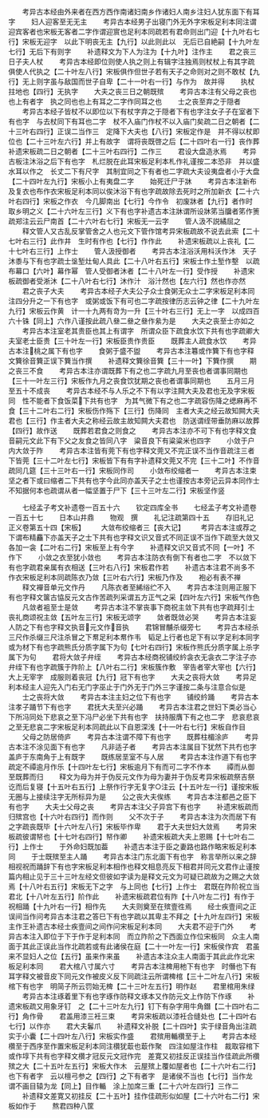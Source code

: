 <!-- { "loadSidebar": true } -->
　　考异古本经由外来者在西方西作南诸妇南乡作诸妇人南乡注妇人犹东面下有耳字
　　妇人迎客至无无主
　　考异古本经男子出寝门外无外字宋板足利本同注谓迎宾客者也宋板无客者二字作谓迎賔也足利本同疏若有君命则出门迎【十九叶右七行】宋板无迎字　以此下明丧无主【九行】以此则此以　无后已自絶嗣【十九叶左七行】无后下有则字
　　补遗释文为下人为注为【十九叶】注作主
　　君之丧三日子夫人杖
　　考异古本经即位则使人执之则上有辑字注独焉则杖杖上有其字疏俱使人代执之【二十叶左八行】宋板俱作但世子若有天子之命则对之则不敢杖【九行】无上则字虽与敌国而世子自卑【二十一叶右一行】与作为　故并得
　　执杖拄地也【四行】无执字
　　大夫之丧三日之朝既殡
　　考异古本注有父母之丧也也上有者字　执之同也也上有耳之二字作同耳之也
　　士之丧至弃之于隠者
　　考异古本经子皆杖不以即位以下有杖字弃之于隠者下有也字注女子子在室者下有也字　与去杖同下有耳也二字　杖不入庙门作杖不以入庙门矣疏二日之朝者【二十三叶右四行】正误二当作三　定降下大夫也【八行】宋板定作是　并不得以杖即位也【二十三叶左六行】并上有故字　谓将丧既啓之后【二十四叶右一行】丧作葬补遗宋板疏二日之朝者【二十三叶右四行】二作三
　　君设大盘造氷焉
　　考异古板注沐浴之后下有也字　札烂脱在此耳宋板足利本札作礼谨按二本恐非　并以盛水耳以作之　长丈二下有尺字　其制宜同之下有者也二字疏大夫设夷盘者小于大盘【二十四叶左九行】宋板小上有夷盘二字
　　始死迁尸于牀
　　考异古本注新布及复衣也布作衣宋板足利本同以俟沐浴下有也字疏故除去死时之所加新衣【二十六叶右四行】宋板之作衣　今几脚南出【七行】今作令　初废牀者【九行】者作时　取乡明之义【二十六叶左三行】义下有也字补遗古本注牀谓所设牀笫当牖者笫作箦疏郑注云云尸南首【二十六叶右七行】宋板无一云字
　　管人汲不説繘屈之
　　释文管人又古乱反掌管舍之人也元文下管作馆考异宋板疏故不说去此索【二十七叶右三行】此作井　生时有作也【七行】作作此
　　补遗宋板疏以上丧礼【二十七叶右三行】上作士
　　管人汲授御者
　　考异古本注浴沃用枓沃作沐　天子沐黍与下有也字疏士垼堑灶甸人具此【二十八叶右五行】宋板士作土堑作墼　以疏布幕口【六叶】幕作幂　管人受御者沐者【二十八叶左一行】受作授
　　补遗宋板疏御者受淅沐【二十八叶右七行】沐作汁　浴汁然也【左六行】然也作亦然
　　君之丧子大夫
　　考异古本经子大夫公子众士食粥无众士二字宋板足利本同注四分升之一下有也字　或粥或饭下有可也二字疏按律历志云钟之律【二十九叶左九行】宋板云作黄　计一十九两有竒为一升【三十叶右三行】无上一字　以成四百六十铢【同上】六作八谨按此疏八叄二叄之叄作絫为是
　　大夫之丧至士亦如之
　　考异古本注室老其贵臣也其上有谓字　所谓众臣下疏食水饮下共有也字疏卿大夫室老士臣贵【三十叶左一行】宋板臣贵作贵臣
　　既葬主人疏食水饮
　　考异古本注桃之属下有也字
　　食粥于盛不盥
　　考异古本注篹或作簨下有也字释文簨徐音簨正误下簨当作撰
　　补遗释文簨徐音簨【三十一叶】下簨作撰
　　期之丧三不食
　　考异古本注亦谓既葬下有之也二字疏九月至丧也者谓事同期也【三十一叶左三行】宋板作九月之丧食饮犹期之丧也者谓事同期也
　　五月三月至五十不成丧
　　考异古本经不与人乐之不下有以字注闗大夫及君也无及字宋板同　性不能者下食饭菜下共有也字　为其气微下有之也二字疏容伤降之缌麻再不食【三十二叶右二行】宋板伤作殇下【三行】伤降同　主者大夫之经云故知闗大夫君也【三行】作主者大夫之称经云故主故知闗大夫君也　防送谓绖带垂防麻以故葬【四行】故作送
　　既葬若君食之则食之
　　考异古本注亦不可下有也字释文食音嗣元文此下有下父之友食之皆同八字　粱音良下有粱粱米也四字
　　小敛于户内大敛于阼
　　考异古本注皆有莞下有也字释文莞又不完正误不当作音疏注三者下皆莞【三十二叶左七行】宋板皆下有有字补遗释文莞又不完【三十二叶】不作音疏同几筵【三十三叶右一行】宋板同作司
　　小敛布绞缩者一
　　考异古本注束坚之者下或曰缩者二下共有也字今此同亦盖天子之士也谨按古本旁记云异本同作士不知据何本也疏谓从者一幅坚置于尸下【三十三叶左二行】宋板坚作竖











　　七经孟子考文补遗卷一百五十六
　　钦定四库全书
　　七经孟子考文补遗卷一百五十七
　　日本山井鼎
　　物观　撰
　　礼记注疏第四十五
　　存旧礼记正义卷第五十四【宋板】
　　大敛布绞缩者三【丧大记】
　　考异古本注或荐之下谓布精麤下亦盖天子之士下共有也字释文识又音式不同正误不当作下疏至大敛又各加一衾【二叶右二行】宋板至上有今字
　　补遗释文识又音式不同【一叶】不作下
　　小敛之衣至犹小敛也
　　考异古本注防衣有倒下有者也二字　不以敛下有也字疏君亲属有衣相送【三叶右八行】宋板君作若
　　补遗古本注君不尚多不作衣宋板足利本同疏陈衣乃敛【三叶右六行】宋板乃作及
　　袍必有表不禅
　　释文襌音单元文作丹
　　凡陈衣者至絺绤纻不入
　　考异古本注则用正服下有也字释文箧古恊反元文古作苦疏列采谓五方正气之采【四叶左六行】宋板气作色
　　凡敛者袓至士是敛
　　考异古本注不掌丧事下商祝主敛下共有也字疏拜引士丧礼商颂祝主敛【五叶左三行】宋板无颂字
　　敛者既敛必哭
　　考异古本注妄人防之下有也字释文执音元文作音执
　　君锦冒黼杀缀旁七
　　考异古本经杀三尺作杀缀三尺注杀冒之下帬足利本帬作韦　韬足上行者也足下有以字足利本同字或为材下有也字疏熊氏分质字属下为句【七叶右四行】宋板作熊氏分质字属上杀字属下为句
　　君将大敛子弁绖
　　考异古本经商祝铺绞紟衾衣无衾衣二字注子亦弁绖下有也字疏簇于阼阶上【八叶右二行】宋板簇作敷　宰告者宰大宰也【六行】大上无宰字　成服则着丧冠【九行】冠下有也字
　　大夫之丧将大敛
　　考异足利本经主人迎先入门右无门字巫止于门外无于门外三字谨按二条与注意合似是
　　士之丧将大敛
　　考异古本注主妇之位下有也字
　　铺绞紟踊
　　考异古本注孝子踊节下有也字
　　君抚大夫至兴必踊
　　考异古本注君之世妇下类必当心下所冯同处下悲哀之至下冯尸必坐下共有也字　扶持服膺下有之也二字　悲哀悲哀之至无悲哀二字宋板足利本同疏此以下自恩深浅【十一叶右七行】宋板自作目
　　父母之防居倚庐
　　考异古本注谓不障下有也字
　　既葬柱楣涂庐
　　考异古本注不涂见面下有也字
　　凡非适子者
　　考异古本注属目下犹然下共冇也字　盖庐于东南角于上有既字
　　既练居垩室不与人居
　　考异古本注作道下有也字疏定不禫逾月作乐【十四叶左七行】宋板逾月下有而可二字不作本
　　禫而从御至既葬而归
　　释文为母为并于伪反元文作为母为妻并于伪反考异宋板疏祭吉祭讫而后复寝【十五叶右五行】上祭作行字无复字○注云【十五叶左一行】谨按宋板无圈与上接续注字无所标异为是
　　公之丧大夫俟练
　　考异古本注都邑之臣下有也字
　　大夫士父母之丧
　　考异古本注父子异宫下有也字
　　补遗宋板疏而归殡宫也【十六叶右四行】而作则
　　父不次于子
　　考异古本注为次而居下有之字疏丧既毕【十六叶左八行】宋板毕作卑
　　君于大夫世妇大敛焉
　　考异宋板疏彼谓帑也【十七叶右四行】帑作卿
　　补遗宋板疏大夫上恩赐【十七叶右二行】上作士
　　于外命妇既加葢
　　补遗古本注于臣之妻路也路作略宋板足利本同
　　于士既殡至主人踊
　　考异古本注门东北面下有也字　称言举所以来之辞相视祝而踊辞下有也字宋板足利本相作也释文相息亮反下相君并同元文君作止谨按篇内相止见于三十三叶左经文但彼如字读为是释文元文为可疑已疏故为之赐之大敛焉【十八叶右五行】宋板无下之字　与上同也【七行】上作士　君既在阼阶祝立当君北【十八叶左五行】阶作此
　　补遗宋板疏君位有阼【十八叶左二行】有作于　祝相踊【十九叶右一行】相作先
　　大夫则奠至在殡壹徃焉
　　经士疾壹间之正误间当作问考异古本注君之答巳下有也字疏以其卑主不拜之【十九叶左四行】宋板主作王补遗古本经士疾壹间之间作问宋板足利本同
　　大夫君不迎于门外
　　考异古本注入即位于下于作于足利本同　而立阼阶之下西面立作位宋板同　众主人南面于其此正误此当作北疏若或有此诸侯在庭【二十一叶左一行】宋板侯作宾　君虽来不显妇人之位【五行】虽来作来虽
　　补遗古本注众主人南面于其此此作北宋板足利本同
　　君大棺八寸属六寸
　　考异古本注椑用杝下有也字　时僭也下有耳字释文被音皮下同元文作被皮义反下同疏注云所谓椑棺【三十二叶左八行】宋板棺下有也字　明简子所云罚始无椑【二十三叶左五行】明作赵
　　君里棺用朱绿
　　考异古本注琢着里下有也字琢作防释文琢本又作防元文上作防下作琢
　　补遗宋板疏又用象牙钉　之【二十三叶左九行】钉下有杂字用牛角鐕【二十四叶右二行】角作骨
　　君盖用漆三衽三束
　　考异宋板疏以漆衽合缝处也【二十四叶右七行】以作亦
　　君大夫鬊爪
　　补遗释文补脱【二十四叶】实于绿音角出注疏实于小囊【二十四叶左八行】宋板实作盛
　　君殡用輴欑至于上
　　考异古本经欑至于西序至作置宋板足利本同注欑犹菆也菆作聚　四注如屋注作柱　裁取容棺下或作埻下共有也字释文欑才冠反元文冠作完　差寛又初挂反正误挂当作佳疏此所欑殡之大【二十五叶左五行】宋板大作木　云屋殡上覆如屋者也【二十六叶右二行】也下有者字　云以檀弓参之【四行】之下有者字　是诸侯不当也【七行】当作龙　谓不画目辕为龙【同上】目作輴　涂上加席三重【二十六叶左四行】三作二
　　补遗释文差寛又初挂反【二十五叶】挂作佳疏形似如屋【二十六叶右二行】宋板如作于
　　熬君四种八筐
